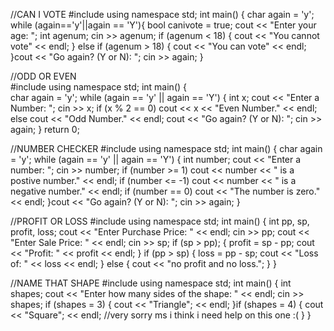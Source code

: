 //CAN I VOTE
#include <iostream>
using namespace std;
int main()
{
    char again = 'y';
        while (again=='y'||again == 'Y'){
    bool canivote = true;
    cout << "Enter your age: ";
    int agenum;
    cin >> agenum;
    if (agenum < 18) {
        cout << "You cannot vote" << endl;
    }
    else if (agenum > 18) {
        cout << "You can vote" << endl;
    }cout << "Go again? (Y or N): ";
    cin >> again;
    }

//ODD OR EVEN    
#include <iostream>
using namespace std;
int main()
{   
    char again = 'y';
    while (again == 'y' || again == 'Y') {
        int x;
        cout << "Enter a Number: ";
        cin >> x;
        if (x % 2 == 0)
            cout << x << "Even Number." << endl;
        else
            cout << "Odd Number." << endl;
    cout << "Go again? (Y or N): ";
    cin >> again;
    }
        return 0;
    
 //NUMBER CHECKER
#include <iostream>
using namespace std;
int main()
{
    char again = 'y';
    while (again == 'y' || again == 'Y') {
        int number;
        cout << "Enter a number: ";
        cin >> number;
        if (number >= 1)
            cout << number << " is a postive number." << endl;
        if (number <= -1)
            cout << number << " is a negative number." << endl;
        if (number == 0)
            cout << "The number is zero." << endl;
    }cout << "Go again? (Y or N): ";
    cin >> again;
}
    
   
//PROFIT OR LOSS
#include <iostream>
using namespace std;
int main()
{
	int pp, sp, profit, loss;
	cout << "Enter Purchase Price: " << endl;
	cin >> pp;
	cout << "Enter Sale Price: " << endl;
	cin >> sp;
		if (sp > pp);
		{
	profit = sp - pp;
	cout << "Profit: " << profit << endl;
	}
	 if (pp > sp)
		{
			loss = pp - sp;
			cout << "Loss of: " << loss << endl;
		}
		else {
			cout << "no profit and no loss.";
		}
}

//NAME THAT SHAPE
#include <iostream>
using namespace std;
int main()
{
    int shapes;
    cout << "Enter how many sides of the shape: " << endl;
    cin >> shapes;
    if (shapes = 3) {
        cout << "Triangle"; << endl;
    }if (shapes = 4) {
        cout << "Square"; << endl;
    //very sorry ms i think i need help on this one :(
    }
}
    
    
    
    
    
    
    
    
    
    
    
    
    
    
    
